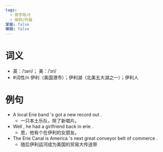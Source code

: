 ```yaml
---
tags:
  - 首字母/E
  - 级别/托福
掌握: false
模糊: false
---
```

# 词义
- 英：/ˈɪəri/； 美：/ˈɪri/
- #词性/n  伊利（美国港市）；伊利湖（北美五大湖之一）；伊利人
# 例句
- A local Erie band 's got a new record out .
	- 一只本土乐队，除了新唱片。
- Well , he had a girlfriend back in erie .
	- 恩，他有个在伊利的女朋友。
- The Erie Canal is America 's next great conveyor belt of commerce .
	- 随后伊利运河成为美国的贸易大传送带
